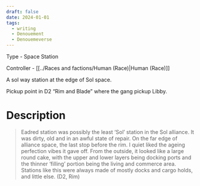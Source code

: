 ```yaml
---
draft: false
date: 2024-01-01
tags:
  - writing
  - Denouement
  - Denouemeverse
---
```


Type - Space Station

Controller - [[../Races and factions/Human (Race)|Human (Race)]]

A sol way station at the edge of Sol space.

Pickup point in D2 “Rim and Blade” where the gang pickup Libby.

# Description
> Eadred station was possibly the least ‘Sol’ station in the Sol alliance. It was dirty, old and in an awful state of repair. On the far edge of alliance space, the last stop before the rim. I quiet liked the ageing perfection vibes it gave off. From the outside, it looked like a large round cake, with the upper and lower layers being docking ports and the thinner ‘filling’ portion being the living and commerce area. Stations like this were always made of mostly docks and cargo holds, and little else. (D2, Rim)

